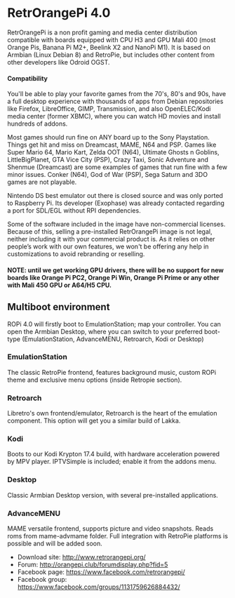 # RetrOrangePi 4.0 

RetrOrangePi is a non profit gaming and media center distribution compatible with boards equipped with CPU H3 and GPU Mali 400 (most Orange Pis, Banana Pi M2+, Beelink X2 and NanoPi M1). It is based on Armbian (Linux Debian 8) and RetroPie, but includes other content from other developers like Odroid OGST. 

#### Compatibility

You'll be able to play your favorite games from the 70's, 80's and 90s, have a full desktop experience with thousands of apps from Debian repositories like Firefox, LibreOffice, GIMP, Transmission, and also OpenELEC/Kodi media center (former XBMC), where you can watch HD movies and install hundreds of addons.

Most games should run fine on ANY board up to the Sony Playstation. Things get hit and miss on Dreamcast, MAME, N64 and PSP. Games like Super Mario 64, Mario Kart, Zelda OOT (N64), Ultimate Ghosts n Goblins, LittleBigPlanet, GTA Vice City (PSP), Crazy Taxi, Sonic Adventure and Shenmue (Dreamcast) are some examples of games that run fine with a few minor issues. Conker (N64), God of War (PSP), Sega Saturn and 3DO games are not playable.

Nintendo DS best emulator out there is closed source and was only ported to Raspberry Pi. Its developer (Exophase) was already contacted regarding a port for SDL/EGL without RPI dependencies.

Some of the software included in the image have non-commercial licenses. Because of this, selling a pre-installed RetrOrangePi image is not legal, neither including it with your commercial product is. As it relies on other people’s work with our own features, we won't be offering any help in customizations to avoid rebranding or reselling.

#### NOTE: until we get working GPU drivers, there will be no support for new boards like Orange Pi PC2, Orange Pi Win, Orange Pi Prime or any other with Mali 450 GPU or A64/H5 CPU.


## Multiboot environment

ROPi 4.0 will firstly boot to EmulationStation; map your controller. You can open the Armbian Desktop, where you can switch to your preferred boot-type (EmulationStation, AdvanceMENU, Retroarch, Kodi or Desktop)

### EmulationStation

The classic RetroPie frontend, features background music, custom ROPi theme and exclusive menu options (inside Retropie section).

### Retroarch

Libretro's own frontend/emulator, Retroarch is the heart of the emulation component. This option will get you a similar build of Lakka.

### Kodi

Boots to our Kodi Krypton 17.4 build, with hardware acceleration powered by MPV player. IPTVSimple is included; enable it from the addons menu.

### Desktop

Classic Armbian Desktop version, with several pre-installed applications.

### AdvanceMENU

MAME versatile frontend, supports picture and video snapshots. Reads roms from mame-advmame folder. Full integration with RetroPie platforms is possible and will be added soon.


- Download site: http://www.retrorangepi.org/
- Forum: http://orangepi.club/forumdisplay.php?fid=5
- Facebook page: https://www.facebook.com/retrorangepi/
- Facebook group: https://www.facebook.com/groups/1131759626884432/


